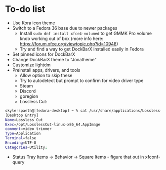 # To-do list
- Use Kora icon theme
- Switch to a Fedora 36 base due to newer packages
  - Install `sudo dnf install xfce4-volumed` to get GMMK Pro volume knob working out of box (more info here: https://forum.xfce.org/viewtopic.php?id=10948)
  - Try and find a way to get DockBarX installed easily in Fedora
- Set pinned icons for DockBarX
- Change DockBarX theme to "Jonatheme"
- Customize lightdm
- Preinstall apps, drivers, and tools
	- Allow option to skip these
	- Try to autodetect but prompt to confirm for video driver type
	- Steam
	- Discord
	- goregion
  - Lossless Cut:
```bash
skylerspaeth@[fedora-desktop] ~ % cat /usr/share/applications/Lossless-Cut.desktop
[Desktop Entry]
Name=Lossless Cut
Exec=/opt/LosslessCut-linux-x86_64.AppImage
comment=video trimmer
Type=Application
Terminal=false
Encoding=UTF-8
Categories=Utility;
```
- Status Tray Items -> Behavior -> Square Items - figure that out in xfconf-query

